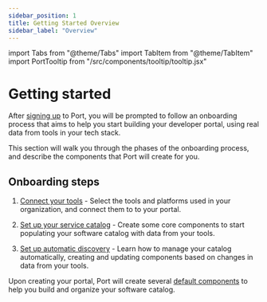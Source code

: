 ```yaml
---
sidebar_position: 1
title: Getting Started Overview
sidebar_label: "Overview"
---
```


import Tabs from "@theme/Tabs"
import TabItem from "@theme/TabItem"
import PortTooltip from "/src/components/tooltip/tooltip.jsx"

# Getting started

After [signing up](https://app.getport.io) to Port, you will be prompted to follow an onboarding process that aims to help you start building your developer portal, using real data from tools in your tech stack.

This section will walk you through the phases of the onboarding process, and describe the components that Port will create for you. 

## Onboarding steps

1. [Connect your tools](./connect-tools.md) - Select the tools and platforms used in your organization, and connect them to to your portal.

2. [Set up your service catalog](./set-up-service-catalog.md) - Create some core components to start populating your software catalog with data from your tools.

3. [Set up automatic discovery](./set-up-automatic-discovery.md) - Learn how to manage your catalog automatically, creating and updating components based on changes in data from your tools.

Upon creating your portal, Port will create several [default components](./default-components.md) to help you build and organize your software catalog. 

